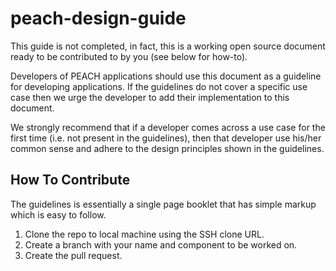 # peach-design-guide

This guide is not completed, in fact, this is a working open source document ready to be contributed to by you (see below for how-to).

Developers of PEACH applications should use this document as a guideline for developing applications. If the guidelines do not cover a specific use case then we urge the developer to add their implementation to this document.

We strongly recommend that if a developer comes across a use case for the first time (i.e. not present in the guidelines), then that developer use his/her common sense and adhere to the design principles shown in the guidelines.

## How To Contribute

The guidelines is essentially a single page booklet that has simple markup which is easy to follow.

1) Clone the repo to local machine using the SSH clone URL.
2) Create a branch with your name and component to be worked on.
3) Create the pull request.